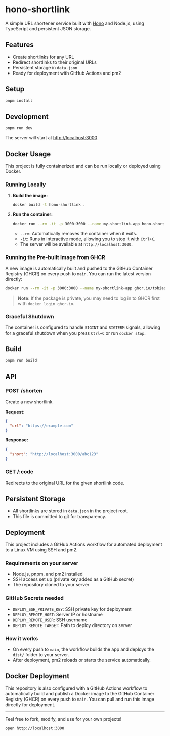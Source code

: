 # hono-shortlink

A simple URL shortener service built with [Hono](https://hono.dev/) and Node.js, using TypeScript and persistent JSON storage.

## Features
- Create shortlinks for any URL
- Redirect shortlinks to their original URLs
- Persistent storage in `data.json`
- Ready for deployment with GitHub Actions and pm2

## Setup

```bash
pnpm install
```

## Development

```bash
pnpm run dev
```

The server will start at [http://localhost:3000](http://localhost:3000)

## Docker Usage

This project is fully containerized and can be run locally or deployed using Docker.

### Running Locally

1.  **Build the image:**
    ```bash
    docker build -t hono-shortlink .
    ```

2.  **Run the container:**
    ```bash
    docker run --rm -it -p 3000:3000 --name my-shortlink-app hono-shortlink
    ```
    - `--rm`: Automatically removes the container when it exits.
    - `-it`: Runs in interactive mode, allowing you to stop it with `Ctrl+C`.
    - The server will be available at `http://localhost:3000`.

### Running the Pre-built Image from GHCR

A new image is automatically built and pushed to the GitHub Container Registry (GHCR) on every push to `main`. You can run the latest version directly:

```bash
docker run --rm -it -p 3000:3000 --name my-shortlink-app ghcr.io/tobiaswild/hono-shortlink:latest
```

> **Note:** If the package is private, you may need to log in to GHCR first with `docker login ghcr.io`.

### Graceful Shutdown
The container is configured to handle `SIGINT` and `SIGTERM` signals, allowing for a graceful shutdown when you press `Ctrl+C` or run `docker stop`.

## Build

```bash
pnpm run build
```

## API

### POST /shorten
Create a new shortlink.

**Request:**
```json
{
  "url": "https://example.com"
}
```

**Response:**
```json
{
  "short": "http://localhost:3000/abc123"
}
```

### GET /:code
Redirects to the original URL for the given shortlink code.

## Persistent Storage
- All shortlinks are stored in `data.json` in the project root.
- This file is committed to git for transparency.

## Deployment

This project includes a GitHub Actions workflow for automated deployment to a Linux VM using SSH and pm2.

### Requirements on your server
- Node.js, pnpm, and pm2 installed
- SSH access set up (private key added as a GitHub secret)
- The repository cloned to your server

### GitHub Secrets needed
- `DEPLOY_SSH_PRIVATE_KEY`: SSH private key for deployment
- `DEPLOY_REMOTE_HOST`: Server IP or hostname
- `DEPLOY_REMOTE_USER`: SSH username
- `DEPLOY_REMOTE_TARGET`: Path to deploy directory on server

### How it works
- On every push to `main`, the workflow builds the app and deploys the `dist/` folder to your server.
- After deployment, pm2 reloads or starts the service automatically.

## Docker Deployment
This repository is also configured with a GitHub Actions workflow to automatically build and publish a Docker image to the GitHub Container Registry (GHCR) on every push to `main`. You can pull and run this image directly for deployment.

---

Feel free to fork, modify, and use for your own projects!

```
open http://localhost:3000
```
